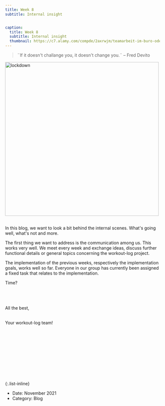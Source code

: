 ```yaml
---
title: Week 8
subtitle: Internal insight


caption: 
  title: Week 8
  subtitle: Internal insight
  thumbnail: https://c7.alamy.com/compde/2axrwjm/teamarbeit-im-buro-oder-geschaftstreffen-geschaftige-cartoon-arbeit-fur-unternehmen-2axrwjm.jpg
---
```


>¨If it doesn't challange you, it doesn't change you.¨ – Fred Devito

<img src="https://lh6.googleusercontent.com/vTaE5qb-VUylz7syxnzLHBb_0hCOCMLztgwuzJIfOznwUrKFw71OJobBziN5iaciZZpD4Gxr197YlnmTESM-SosD0T8Riq6R8xXlb9bTmgEAqR7C09fugv1Ac7nPbTXjBlXdzT3YpPSfGIkvtw" alt="lockdown" width="500"/> <br><br>

<div align="left">
  
In this blog, we want to look a bit behind the internal scenes. What's going well, what's not and more.

The first thing we want to address is the communication among us. This works very well. We meet every week and exchange ideas, discuss further functional         details or general topics concerning the workout-log project. 

The implementation of the previous weeks, respectively the implementation goals, works well so far. Everyone in our group has currently been assigned a fixed     task that relates to the implementation.
  
Time?
  

<br>
<br><br>
All the best,<br><br>

Your workout-log team!<br><br><br><br><br>

</div>

<script src="https://utteranc.es/client.js"
    repo="DHBW-TrainingApp/Blog"
    issue-term="pathname"
    label="Blog Comment"
    theme="github-light"
    crossorigin="anonymous"
    async>
</script>

<br>  <br>  <br>  <br>  <br>


{:.list-inline}
- Date: November 2021
- Category: Blog
